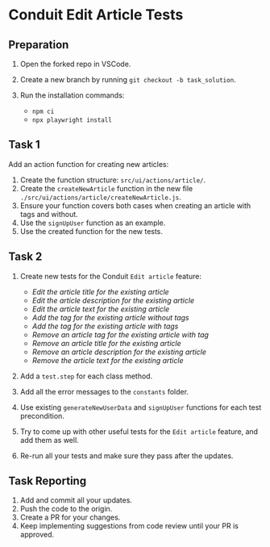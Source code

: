 # Conduit Edit Article Tests

## Preparation

1. Open the forked repo in VSCode.
2. Create a new branch by running `git checkout -b task_solution`.
3. Run the installation commands:

    - `npm ci`
    - `npx playwright install`

## Task 1

Add an action function for creating new articles:

1. Create the function structure: `src/ui/actions/article/`.
2. Create the `createNewArticle` function in the new file `./src/ui/actions/article/createNewArticle.js`.
3. Ensure your function covers both cases when creating an article with tags and without.
4. Use the `signUpUser` function as an example.
5. Use the created function for the new tests.

## Task 2

1. Create new tests for the Conduit `Edit article` feature:

    - *Edit the article title for the existing article*
    - *Edit the article description for the existing article*
    - *Edit the article text for the existing article*
    - *Add the tag for the existing article without tags* 
    - *Add the tag for the existing article with tags* 
    - *Remove an article tag for the existing article with tag*
    - *Remove an article title for the existing article*
    - *Remove an article description for the existing article*
    - *Remove the article text for the existing article*

2. Add a `test.step` for each class method. 
3. Add all the error messages to the `constants` folder.
4. Use existing `generateNewUserData` and `signUpUser` functions for each test precondition.
5. Try to come up with other useful tests for the `Edit article` feature, and add them as well.
6. Re-run all your tests and make sure they pass after the updates.

## Task Reporting

1. Add and commit all your updates.
2. Push the code to the origin.
3. Create a PR for your changes.
4. Keep implementing suggestions from code review until your PR is approved.
